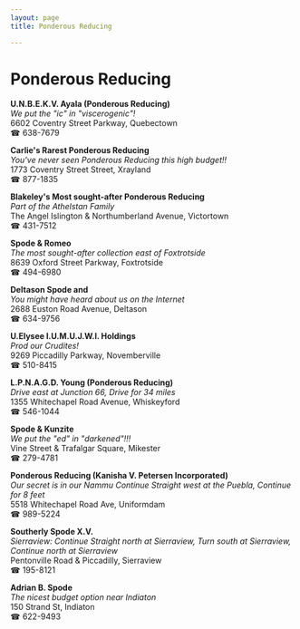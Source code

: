 ```yaml
---
layout: page 
title: Ponderous Reducing

---
```



# Ponderous Reducing


 **U.N.B.E.K.V. Ayala (Ponderous Reducing)**  
_We put the "ic" in "viscerogenic"!_  
6602 Coventry Street Parkway, Quebectown  
☎ 638-7679

**Carlie's Rarest Ponderous Reducing**  
_You've never seen Ponderous Reducing this high budget!!_  
1773 Coventry Street Street, Xrayland  
☎ 877-1835

**Blakeley's Most sought-after Ponderous Reducing**  
_Part of the Athelstan Family_  
The Angel Islington & Northumberland Avenue, Victortown  
☎ 431-7512

**Spode & Romeo**  
_The most sought-after collection east of Foxtrotside_  
8639 Oxford Street Parkway, Foxtrotside  
☎ 494-6980

**Deltason Spode and**  
_You might have heard about us on the Internet_  
2688 Euston Road Avenue, Deltason  
☎ 634-9756

**U.Elysee I.U.M.U.J.W.I. Holdings**  
_Prod our Crudites!_  
9269 Piccadilly Parkway, Novemberville  
☎ 510-8415

**L.P.N.A.G.D. Young (Ponderous Reducing)**  
_Drive east at Junction 66, Drive for 34 miles_  
1355 Whitechapel Road Avenue, Whiskeyford  
☎ 546-1044

**Spode & Kunzite**  
_We put the "ed" in "darkened"!!!_  
Vine Street & Trafalgar Square, Mikester  
☎ 279-4781

**Ponderous Reducing (Kanisha V. Petersen Incorporated)**  
_Our secret is in our Nammu 
Continue Straight west at the Puebla, Continue for 8 feet_  
5518 Whitechapel Road Ave, Uniformdam  
☎ 989-5224

**Southerly Spode X.V.**  
_Sierraview: Continue Straight north at Sierraview, Turn south at Sierraview, Continue north at Sierraview_  
Pentonville Road & Piccadilly, Sierraview  
☎ 195-8121

**Adrian B. Spode**  
_The nicest budget option near Indiaton_  
150 Strand St, Indiaton  
☎ 622-9493


